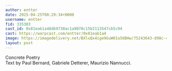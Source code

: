 ```yaml
---
author: entter
date: 2025-04-25T08:29:34+0000
username: entter
fid: 335383
cast_id: 0x81eab1a48db9730ac1a9078c15b2113547cb5c94
cast: https://warpcast.com/entter/0x81eab1a4
image: https://imagedelivery.net/BXluQx4ige9GuW0Ia56BHw/75243643-d98c-40ba-c719-3303b62d5a00/original
layout: post
---
```

Concrete Poetry  
Text by Paul Bernard, Gabriele Detterer, Maurizio Nannucci.  

<img src='https://imagedelivery.net/BXluQx4ige9GuW0Ia56BHw/75243643-d98c-40ba-c719-3303b62d5a00/original' alt='' referrerpolicy='no-referrer'/>